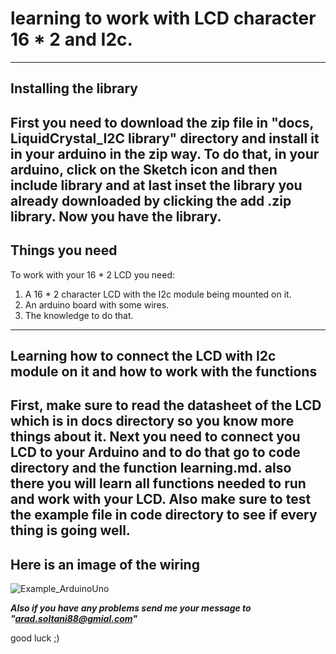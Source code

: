 # learning to work with LCD character 16 * 2 and I2c.
------------
## Installing the library
First you need to download the zip file in **"docs, LiquidCrystal_I2C library"** directory and install it in your arduino in the zip way. To do that, in your arduino, click on the **Sketch** icon and then **include library** and at last inset the library you already downloaded by clicking the **add .zip library**. Now you have the library.
------------
## Things you need
To work with your 16 * 2 LCD you need:
1. A 16 * 2 character LCD with the I2c module being mounted on it.
2. An arduino board with some wires.
3. The knowledge to do that.
------------
## Learning how to connect the LCD with I2c module on it and how to work with the functions
First, make sure to read the **datasheet** of the LCD which is in **docs** directory so you know more things about it. Next you need to connect you LCD to your Arduino and to do that go to **code** directory and the **function learning.md**. also there you will learn all functions needed to run and work with your LCD. Also make sure to test the example file in **code** directory to see if every thing is going well.
------------
## Here is an image of the wiring
![Example_ArduinoUno](https://user-images.githubusercontent.com/85987690/149871510-4a2fe7cc-a6ed-464d-a0c6-824c2e89f159.png)

***Also if you have any problems send me your message to "arad.soltani88@gmial.com"***

good luck ;)
